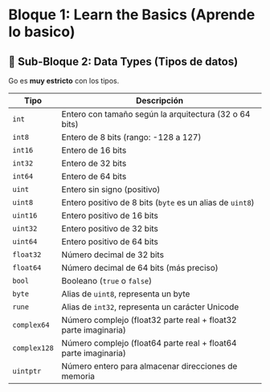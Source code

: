 # Bloque 1: Learn the Basics (Aprende lo basico)

## 🔹 Sub-Bloque 2: Data Types (Tipos de datos)

Go es **muy estricto** con los tipos.

| Tipo       | Descripción |
|------------|-------------|
| `int`      | Entero con tamaño según la arquitectura (32 o 64 bits) |
| `int8`     | Entero de 8 bits (rango: -128 a 127) |
| `int16`    | Entero de 16 bits |
| `int32`    | Entero de 32 bits |
| `int64`    | Entero de 64 bits |
| `uint`     | Entero sin signo (positivo) |
| `uint8`    | Entero positivo de 8 bits (`byte` es un alias de `uint8`) |
| `uint16`   | Entero positivo de 16 bits |
| `uint32`   | Entero positivo de 32 bits |
| `uint64`   | Entero positivo de 64 bits |
| `float32`  | Número decimal de 32 bits |
| `float64`  | Número decimal de 64 bits (más preciso) |
| `bool`     | Booleano (`true` o `false`) |
| `byte`     | Alias de `uint8`, representa un byte |
| `rune`     | Alias de `int32`, representa un carácter Unicode |
| `complex64`| Número complejo (float32 parte real + float32 parte imaginaria) |
| `complex128`| Número complejo (float64 parte real + float64 parte imaginaria) |
| `uintptr`  | Número entero para almacenar direcciones de memoria |